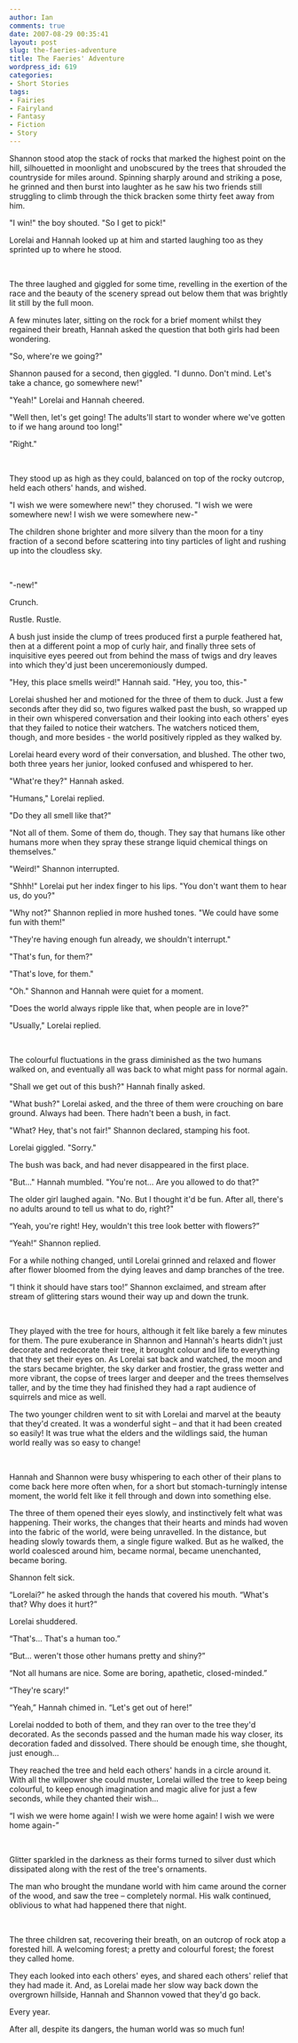 ```yaml
---
author: Ian
comments: true
date: 2007-08-29 00:35:41
layout: post
slug: the-faeries-adventure
title: The Faeries' Adventure
wordpress_id: 619
categories:
- Short Stories
tags:
- Fairies
- Fairyland
- Fantasy
- Fiction
- Story
---
```


<div class="story" markdown="1">
<p>Shannon stood atop the stack of rocks that marked the highest point on the hill, silhouetted in moonlight and unobscured by the trees that shrouded the countryside for miles around. Spinning sharply around and striking a pose, he grinned and then burst into laughter as he saw his two friends still struggling to climb through the thick bracken some thirty feet away from him.</p>
<p>"I win!" the boy shouted. "So I get to pick!"</p>
<p>Lorelai and Hannah looked up at him and started laughing too as they sprinted up to where he stood.</p>
<br />
<p>The three laughed and giggled for some time, revelling in the exertion of the race and the beauty of the scenery spread out below them that was brightly lit still by the full moon.</p>
<p>A few minutes later, sitting on the rock for a brief moment whilst they regained their breath, Hannah asked the question that both girls had been wondering.</p>
<p>"So, where&#039;re we going?"</p>
<p>Shannon paused for a second, then giggled. "I dunno. Don&#039;t mind. Let&#039;s take a chance, go somewhere new!"</p>
<p>"Yeah!" Lorelai and Hannah cheered.</p>
<p>"Well then, let&#039;s get going! The adults&#039;ll start to wonder where we&#039;ve gotten to if we hang around too long!"</p>
<p>"Right."</p>
<br />
<p>They stood up as high as they could, balanced on top of the rocky outcrop, held each others&#039; hands, and wished.</p>
<p>"I wish we were somewhere new!" they chorused. "I wish we were somewhere new! I wish we were somewhere new-"</p>
<p>The children shone brighter and more silvery than the moon for a tiny fraction of a second before scattering into tiny particles of light and rushing up into the cloudless sky.</p>
<br />
<p>"-new!"</p>
<p>Crunch.</p>
<p>Rustle. Rustle.</p>
<p>A bush just inside the clump of trees produced first a purple feathered hat, then at a different point a mop of curly hair, and finally three sets of inquisitive eyes peered out from behind the mass of twigs and dry leaves into which they&#039;d just been unceremoniously dumped.</p>
<p>"Hey, this place smells weird!" Hannah said. "Hey, you too, this-"</p>
<p>Lorelai shushed her and motioned for the three of them to duck. Just a few seconds after they did so, two figures walked past the bush, so wrapped up in their own whispered conversation and their looking into each others&#039; eyes that they failed to notice their watchers. The watchers noticed them, though, and more besides - the world positively rippled as they walked by.</p>
<p>Lorelai heard every word of their conversation, and blushed. The other two, both three years her junior, looked confused and whispered to her.</p>
<p>"What&#039;re they?" Hannah asked.</p>
<p>"Humans," Lorelai replied.</p>
<p>"Do they all smell like that?"</p>
<p>"Not all of them. Some of them do, though. They say that humans like other humans more when they spray these strange liquid chemical things on themselves."</p>
<p>"Weird!" Shannon interrupted.</p>
<p>"Shhh!" Lorelai put her index finger to his lips. "You don&#039;t want them to hear us, do you?"</p>
<p>"Why not?" Shannon replied in more hushed tones. "We could have some fun with them!"</p>
<p>"They&#039;re having enough fun already, we shouldn&#039;t interrupt."</p>
<p>"That&#039;s fun, for them?"</p>
<p>"That&#039;s love, for them."</p>
<p>"Oh." Shannon and Hannah were quiet for a moment.</p>
<p>"Does the world always ripple like that, when people are in love?"</p>
<p>"Usually," Lorelai replied.</p>
<br />
<p>The colourful fluctuations in the grass diminished as the two humans walked on, and eventually all was back to what might pass for normal again.</p>
<p>"Shall we get out of this bush?" Hannah finally asked.</p>
<p>"What bush?" Lorelai asked, and the three of them were crouching on bare ground. Always had been. There hadn&#039;t been a bush, in fact.</p>
<p>"What? Hey, that&#039;s not fair!" Shannon declared, stamping his foot.</p>
<p>Lorelai giggled. "Sorry."</p>
<p>The bush was back, and had never disappeared in the first place.</p>
<p>"But..." Hannah mumbled. "You&#039;re not... Are you allowed to do that?"</p>
<p>The older girl laughed again. "No. But I thought it&#039;d be fun. After all, there&#039;s no adults around to tell us what to do, right?"</p>
<p>“Yeah, you&#039;re right! Hey, wouldn&#039;t this tree look better with flowers?”</p>
<p>“Yeah!” Shannon replied.</p>
<p>For a while nothing changed, until Lorelai grinned and relaxed and flower after flower bloomed from the dying leaves and damp branches of the tree.</p>
<p>“I think it should have stars too!” Shannon exclaimed, and stream after stream of glittering stars wound their way up and down the trunk.</p>
<br />
<p>They played with the tree for hours, although it felt like barely a few minutes for them. The pure exuberance in Shannon and Hannah&#039;s hearts didn&#039;t just decorate and redecorate their tree, it brought colour and life to everything that they set their eyes on. As Lorelai sat back and watched, the moon and the stars became brighter, the sky darker and frostier, the grass wetter and more vibrant, the copse of trees larger and deeper and the trees themselves taller, and by the time they had finished they had a rapt audience of squirrels and mice as well.</p>
<p>The two younger children went to sit with Lorelai and marvel at the beauty that they&#039;d created. It was a wonderful sight – and that it had been created so easily! It was true what the elders and the wildlings said, the human world really was so easy to change!</p>
<br />
<p>Hannah and Shannon were busy whispering to each other of their plans to come back here more often when, for a short but stomach-turningly intense moment, the world felt like it fell through and down into something else.</p>
<p>The three of them opened their eyes slowly, and instinctively felt what was happening. Their works, the changes that their hearts and minds had woven into the fabric of the world, were being unravelled. In the distance, but heading slowly towards them, a single figure walked. But as he walked, the world coalesced around him, became normal, became unenchanted, became boring.</p>
<p>Shannon felt sick.</p>
<p>“Lorelai?” he asked through the hands that covered his mouth. “What&#039;s that? Why does it hurt?”</p>
<p>Lorelai shuddered.</p>
<p>“That&#039;s... That&#039;s a human too.”</p>
<p>“But... weren&#039;t those other humans pretty and shiny?”</p>
<p>“Not all humans are nice. Some are boring, apathetic, closed-minded.”</p>
<p>“They&#039;re scary!”</p>
<p>“Yeah,” Hannah chimed in. “Let&#039;s get out of here!”</p>
<p>Lorelai nodded to both of them, and they ran over to the tree they&#039;d decorated. As the seconds passed and the human made his way closer, its decoration faded and dissolved. There should be enough time, she thought, just enough...</p>
<p>They reached the tree and held each others&#039; hands in a circle around it. With all the willpower she could muster, Lorelai willed the tree to keep being colourful, to keep enough imagination and magic alive for just a few seconds, while they chanted their wish...</p>
<p>“I wish we were home again! I wish we were home again! I wish we were home again-”</p>
<br />
<p>Glitter sparkled in the darkness as their forms turned to silver dust which dissipated along with the rest of the tree&#039;s ornaments.</p>
<p>The man who brought the mundane world with him came around the corner of the wood, and saw the tree – completely normal. His walk continued, oblivious to what had happened there that night.</p>
<br />
<p>The three children sat, recovering their breath, on an outcrop of rock atop a forested hill. A welcoming forest; a pretty and colourful forest; the forest they called home.</p>
<p>They each looked into each others&#039; eyes, and shared each others&#039; relief that they had made it. And, as Lorelai made her slow way back down the overgrown hillside, Hannah and Shannon vowed that they&#039;d go back.</p>
<p>Every year.</p>
<p>After all, despite its dangers, the human world was so much fun!</p>
</div>
